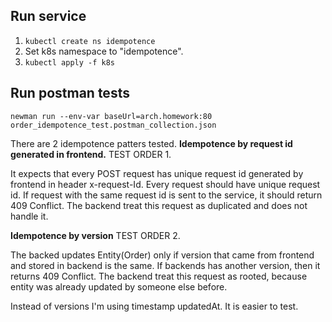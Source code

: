 ## Run service
1. ```kubectl create ns idempotence```
2. Set k8s namespace to "idempotence".
2. ```kubectl apply -f k8s```

## Run postman tests

```shell
newman run --env-var baseUrl=arch.homework:80 order_idempotence_test.postman_collection.json
```

There are 2 idempotence patters tested. 
**Idempotence by request id generated in frontend.** TEST ORDER 1.

It expects that every POST request has unique request id generated by frontend in header x-request-Id.
Every request should have unique request id. If request with the same request id is sent to the service, it should return 409 Conflict. The backend treat this request as duplicated and does not handle it.
   
**Idempotence by version** TEST ORDER 2.

The backed updates Entity(Order) only if version that came from frontend and stored in backend is the same. If backends has another version, then it returns 409 Conflict. The backend treat this request as rooted, because entity was already updated by someone else before.

Instead of versions I'm using timestamp updatedAt. It is easier to test.

